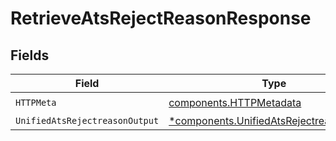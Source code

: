 # RetrieveAtsRejectReasonResponse


## Fields

| Field                                                                                               | Type                                                                                                | Required                                                                                            | Description                                                                                         |
| --------------------------------------------------------------------------------------------------- | --------------------------------------------------------------------------------------------------- | --------------------------------------------------------------------------------------------------- | --------------------------------------------------------------------------------------------------- |
| `HTTPMeta`                                                                                          | [components.HTTPMetadata](../../models/components/httpmetadata.md)                                  | :heavy_check_mark:                                                                                  | N/A                                                                                                 |
| `UnifiedAtsRejectreasonOutput`                                                                      | [*components.UnifiedAtsRejectreasonOutput](../../models/components/unifiedatsrejectreasonoutput.md) | :heavy_minus_sign:                                                                                  | N/A                                                                                                 |